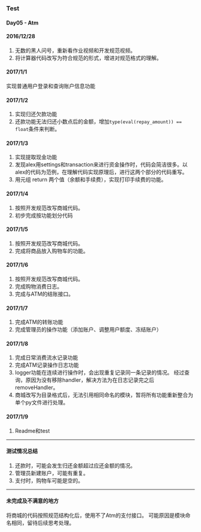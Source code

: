### Test
#### Day05 - Atm

#### 2016/12/28
1. 无数的黑人问号，重新看作业视频和开发规范视频。
2. 将计算器代码改写为符合规范的形式，增进对规范格式的理解。

#### 2017/1/1
实现普通用户登录和查询账户信息功能

#### 2017/1/2
1. 实现归还欠款功能
2. 还款功能无法归还小数点后的金额，增加`type(eval(repay_amount)) == float`条件来判断。

#### 2017/1/3
1. 实现提取现金功能
2. 发现alex用settings和transaction来进行资金操作时，代码会简洁很多。以alex的代码为范例，在理解代码实现原理后，进行这两个部分的代码重写。
3. 用元组 return 两个值（余额和手续费），实现打印手续费的功能。

#### 2017/1/4
1. 按照开发规范改写商城代码。
2. 初步完成按功能划分代码

#### 2017/1/5
1. 按照开发规范改写商城代码。
2. 完成将商品放入购物车的功能。

#### 2017/1/6
1. 按照开发规范改写商城代码。
2. 完成购物消费日志。
3. 完成与ATM的结账接口。

#### 2017/1/7
1. 完成ATM的转账功能
2. 完成管理员的操作功能（添加账户、调整用户额度、冻结账户）

#### 2017/1/8
1. 完成日常消费流水记录功能
2. 完成ATM记录操作日志功能
3. logger功能在连续进行操作时，会出现重复记录同一条记录的情况。
经过查询，原因为没有移除handler，解决方法为在日志记录完之后removeHandler。
4. 商城改写为目录格式后，无法引用相同命名的模块，暂将所有功能重新整合为单个py文件进行处理。

#### 2017/1/9
1. Readme和test

---
#### 测试情况总结
1. 还款时，可能会发生归还金额超过应还金额的情况。
2. 管理员新建账户，可能有重复。
3. 支付时，购物车可能是空的。

---
#### 未完成及不满意的地方
将商城的代码按照规范结构化后，使用不了Atm的支付接口。
可能原因是模块命名相同，留待后续思考处理。